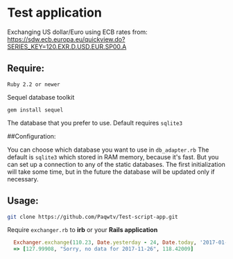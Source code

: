 # Test application
Exchanging US dollar/Euro using ECB rates from:
https://sdw.ecb.europa.eu/quickview.do?SERIES_KEY=120.EXR.D.USD.EUR.SP00.A

## Require:

    Ruby 2.2 or newer

Sequel database toolkit

    gem install sequel

The database that you prefer to use.
Default requires `sqlite3`

##Configuration:

You can choose which database you want to use in `db_adapter.rb`
The default is `sqlite3` which stored in RAM memory, because it's fast.
But you can set up a connection to any of the static databases.
The first initialization will take some time, but in the future the database will be updated only if necessary.

## Usage:

```bash
git clone https://github.com/Paqwtv/Test-script-app.git
```

Require `exchanger.rb` to **irb** or your **Rails application**

```ruby
  Exchanger.exchange(110.23, Date.yesterday - 24, Date.today, '2017-01-25')
  => [127.99908, "Sorry, no data for 2017-11-26", 118.42009]
```

